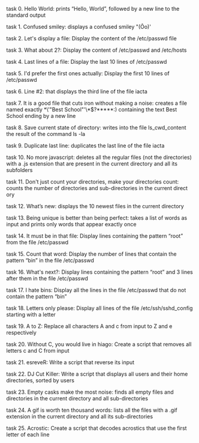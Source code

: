  task 0. Hello World: prints “Hello, World”, followed by a new line to the standard output

 task 1. Confused smiley: displays a confused smiley "(Ôo)'

 task 2. Let's display a file: Display the content of the /etc/passwd file

 task 3. What about 2?: Display the content of /etc/passwd and /etc/hosts

 task 4. Last lines of a file: Display the last 10 lines of /etc/passwd

 task 5. I'd prefer the first ones actually: Display the first 10 lines of /etc/passwd

 task 6. Line #2: that displays the third line of the file iacta

 task 7. It is a good file that cuts iron without making a noise: creates a file named exactly \*\\'"Best School"\'\\*$\?\*\*\*\*\*:) containing the  text Best School ending by a new line

 task 8. Save current state of directory: writes into the file ls_cwd_content the result of the command ls -la

 task 9. Duplicate last line: duplicates the last line of the file iacta

 task 10. No more javascript: deletes all the regular files (not the directories) with a .js extension that are present in the current directory and  all its subfolders

 task 11. Don't just count your directories, make your directories count:  counts the number of directories and sub-directories in the current direct ory

 task 12. What’s new: displays the 10 newest files in the current directory

 task 13. Being unique is better than being perfect: takes a list of words as input and prints only words that appear exactly once

 task 14. It must be in that file: Display lines containing the pattern “root” from the file /etc/passwd

 task 15. Count that word: Display the number of lines that contain the pattern “bin” in the file /etc/passwd

 task 16. What's next?: Display lines containing the pattern “root” and 3 lines after them in the file /etc/passwd

 task 17. I hate bins: Display all the lines in the file /etc/passwd that do not contain the pattern “bin”

 task 18. Letters only please: Display all lines of the file /etc/ssh/sshd_config starting with a letter

 task 19. A to Z: Replace all characters A and c from input to Z and e respectively

 task 20. Without C, you would live in hiago: Create a script that removes all letters c and C from input

 task 21. esreveR: Write a script that reverse its input

 task 22. DJ Cut Killer: Write a script that displays all users and their home directories, sorted by users

 task 23. Empty casks make the most noise: finds all empty files and directories in the current directory and all sub-directories

 task 24. A gif is worth ten thousand words: lists all the files with a .gif extension in the current directory and all its sub-directories

 task 25. Acrostic: Create a script that decodes acrostics that use the first letter of each line
